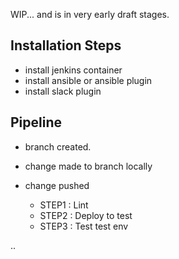 WIP... and is in very early draft stages.

## Installation Steps
* install jenkins container
* install ansible or ansible plugin
* install slack plugin

## Pipeline

* branch created.
* change made to branch locally

* change pushed
  * STEP1 : Lint
  * STEP2 : Deploy to test
  * STEP3 : Test test env

..
